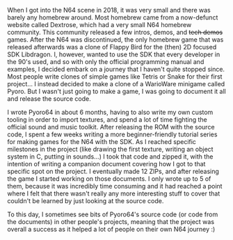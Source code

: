 When I got into the N64 scene in 2018, it was very small and there was barely any homebrew around. Most homebrew came from a now-defunct website called Dextrose, which had a very small N64 homebrew community. This community released a few intros, demos, and <del>tech demos</del> games. After the N64 was discontinued, the only homebrew game that was released afterwards was a clone of Flappy Bird for the (then) 2D focused SDK Libdragon. I, however, wanted to use the SDK that every developer in the 90's used, and so with only the official programming manual and examples, I decided embark on a journey that I haven't quite stopped since. Most people write clones of simple games like Tetris or Snake for their first project... I instead decided to make a clone of a WarioWare minigame called Pyoro. But I wasn't just going to make a game, I was going to document it all and release the source code.

I wrote Pyoro64 in about 6 months, having to also write my own custom tooling in order to import textures, and spend a lot of time fighting the official sound and music toolkit. After releasing the ROM with the source code, I spent a few weeks writing a more beginner-friendly tutorial series for making games for the N64 with the SDK. As I reached specific milestones in the project (like drawing the first texture, writing an object system in C, putting in sounds...) I took that code and zipped it, with the intention of writing a companion document covering how I got to that specific spot on the project. I eventually made 12 ZIPs, and after releasing the game I started working on those documents. I only wrote up to 5 of them, because it was incredibly time consuming and it had reached a point where I felt that there wasn't really any more interesting stuff to cover that couldn't be learned by just looking at the source code.

To this day, I sometimes see bits of Pyoro64's source code (or code from the documents) in other people's projects, meaning that the project was overall a success as it helped a lot of people on their own N64 journey :)
